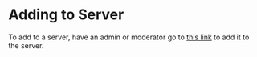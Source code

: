 # Adding to Server
To add to a server, have an admin or moderator go to [this link](https://discord.com/api/oauth2/authorize?client_id=846545031971733544&permissions=34359814208&scope=bot) to add it to the server.